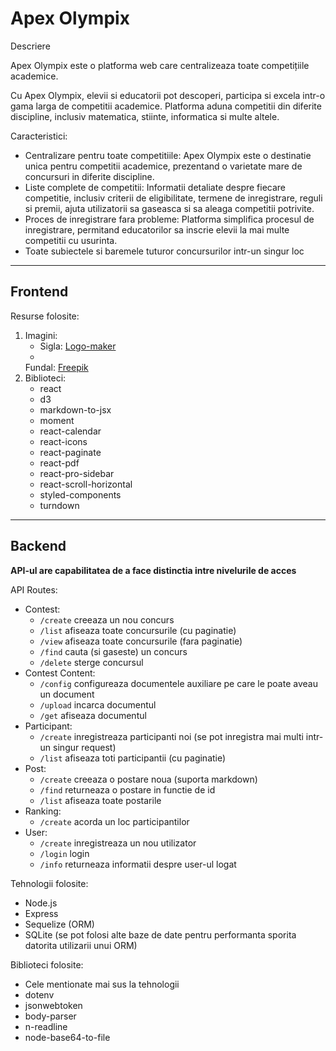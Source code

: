 # Apex Olympix

Descriere

Apex Olympix este o platforma web care centralizeaza toate competițiile academice.

Cu Apex Olympix, elevii si educatorii pot descoperi, participa si excela intr-o gama larga de competitii academice.
Platforma aduna competitii din diferite discipline, inclusiv matematica, stiinte, informatica si multe altele.

Caracteristici:

- Centralizare pentru toate competitiile: Apex Olympix este o destinatie unica pentru competitii academice, prezentand o
  varietate mare de concursuri in diferite discipline.
- Liste complete de competitii: Informatii detaliate despre fiecare competitie, inclusiv criterii de eligibilitate,
  termene de inregistrare, reguli si premii, ajuta utilizatorii sa gaseasca si sa aleaga competitii potrivite.
- Proces de inregistrare fara probleme: Platforma simplifica procesul de inregistrare, permitand educatorilor sa inscrie
  elevii la mai multe competitii cu usurinta.
- Toate subiectele si baremele tuturor concursurilor intr-un singur loc

-----------

## Frontend

Resurse folosite:

1. Imagini:
    - Sigla: [Logo-maker](https://logo-maker.freelogodesign.org)
    -
    Fundal: [Freepik](https://www.freepik.com/free-photo/blackboard-with-calculations-frame_2483500.htm#query=blackboard&position=49&from_view=keyword&track=sph")
2. Biblioteci:
    - react
    - d3
    - markdown-to-jsx
    - moment
    - react-calendar
    - react-icons
    - react-paginate
    - react-pdf
    - react-pro-sidebar
    - react-scroll-horizontal
    - styled-components
    - turndown

------

## Backend

**API-ul are capabilitatea de a face distinctia intre nivelurile de acces**

API Routes:

- Contest:
    - `/create` creeaza un nou concurs
    - `/list` afiseaza toate concursurile (cu paginatie)
    - `/view` afiseaza toate concursurile (fara paginatie)
    - `/find` cauta (si gaseste) un concurs
    - `/delete` sterge concursul
- Contest Content:
    - `/config` configureaza documentele auxiliare pe care le poate aveau un document
    - `/upload` incarca documentul
    - `/get` afiseaza documentul
- Participant:
    - `/create` inregistreaza participanti noi (se pot inregistra mai multi intr-un singur request)
    - `/list` afiseaza toti participantii (cu paginatie)
- Post:
    - `/create` creeaza o postare noua (suporta markdown)
    - `/find` returneaza o postare in functie de id
    - `/list` afiseaza toate postarile
- Ranking:
    - `/create` acorda un loc participantilor
- User:
    - `/create` inregistreaza un nou utilizator
    - `/login` login
    - `/info` returneaza informatii despre user-ul logat

Tehnologii folosite:

- Node.js
- Express
- Sequelize (ORM)
- SQLite (se pot folosi alte baze de date pentru performanta sporita datorita utilizarii unui ORM)

Biblioteci folosite:

- Cele mentionate mai sus la tehnologii
- dotenv
- jsonwebtoken
- body-parser
- n-readline
- node-base64-to-file
